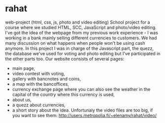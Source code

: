 # rahat
web-project (html, css, js, photo and video editing)
School project for a course where we studied HTML, SCC, JavaScript and photo/video editing.
I've got the idea of the webpage from my previous work experience - 
I was working in a bank mainly selling different currencies to customers. 
We had many discussion on what happens when people won't be using cash anymore. 
In this project I was in charge of the Javascript part, the quezz, the database we've used for voting and photo editing but I've participated in the other parts too.
Our website consists of several pages: 
- main page, 
- video contest with voting, 
- gallery with bancnotes and coins, 
- a map with the bancoffices, 
- currency exchange page where you can also see the weather in the capital of the country where this currency is used,
- about us,
- a quezz about currencies,
- a short story about the idea.
Unfortunaly the video files are too big, if you want to see them: http://users.metropolia.fi/~elenamy/rahat/video/
